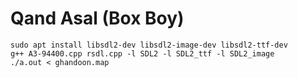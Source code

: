 # Qand Asal (Box Boy)

```
sudo apt install libsdl2-dev libsdl2-image-dev libsdl2-ttf-dev
g++ A3-94400.cpp rsdl.cpp -l SDL2 -l SDL2_ttf -l SDL2_image
./a.out < ghandoon.map
```
